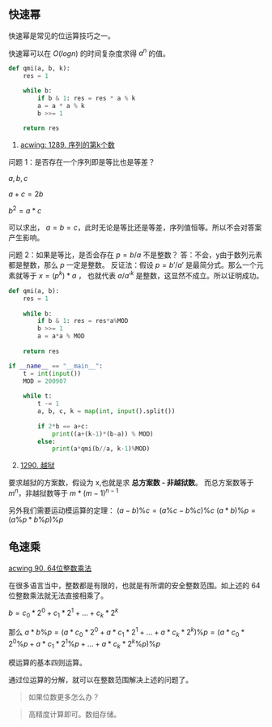 ## 快速幂
快速幂是常见的位运算技巧之一。

快速幂可以在 $O(logn)$ 的时间复杂度求得 $a^n$ 的值。

```python
def qmi(a, b, k):
    res = 1

    while b:
        if b & 1: res = res * a % k
        a = a * a % k
        b >>= 1

    return res
```

1. [acwing: 1289. 序列的第k个数](https://www.acwing.com/problem/content/1291/)

问题 1：是否存在一个序列即是等比也是等差？

$a, b, c$

$a+c = 2b$

$b^2 = a*c$

可以求出， $a=b=c$，此时无论是等比还是等差，序列值恒等。所以不会对答案产生影响。

问题 2：如果是等比，是否会存在 $p = b/a$ 不是整数？
答：不会，y由于数列元素都是整数，那么 $p$ 一定是整数。
反证法：假设 $p = b'/a'$ 是最简分式。那么一个元素就等于 $x = (p^k)*a$ ， 也就代表 $a/a'^k$ 是整数，这显然不成立。所以证明成功。


```python
def qmi(a, b):
    res = 1
    
    while b:
        if b & 1: res = res*a%MOD
        b >>= 1
        a = a*a % MOD
    
    return res

if __name__ == "__main__":
    t = int(input())
    MOD = 200907
    
    while t:
        t -= 1
        a, b, c, k = map(int, input().split())
        
        if 2*b == a+c:
            print((a+(k-1)*(b-a)) % MOD)
        else:
            print(a*qmi(b//a, k-1)%MOD)
```

2. [1290. 越狱](https://www.acwing.com/problem/content/1292/)

要求越狱的方案数，假设为 x,也就是求 **总方案数 - 非越狱数**。
而总方案数等于 $m^n$，非越狱数等于 $m*(m-1)^{n-1}$

另外我们需要运动模运算的定理：
$(a-b) \% c = (a \% c - b \%c) \%c$
$(a * b) \% p = (a \% p * b \% p) \% p$

## 龟速乘
[acwing 90. 64位整数乘法](https://www.acwing.com/problem/content/92/)

在很多语言当中，整数都是有限的，也就是有所谓的安全整数范围。如上述的 64 位整数乘法就无法直接相乘了。

$b = c_0 * 2^0 + c_1 * 2^1 + ... + c_k*2^k$

那么 $a*b \% p = (a * c_0 * 2^0 + a*c_1*2^1 + ... + a*c_k*2^k) \% p = (a * c_0 * 2^0 \%p + a*c_1*2^1\%p + ... + a*c_k*2^k\%p) \%p$

模运算的基本四则运算。

通过位运算的分解，就可以在整数范围解决上述的问题了。

> 如果位数更多怎么办？

> 高精度计算即可。数组存储。


